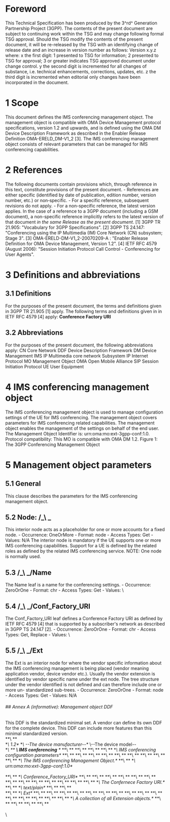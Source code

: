 # Foreword
This Technical Specification has been produced by the 3^rd^ Generation
Partnership Project (3GPP).
The contents of the present document are subject to continuing work within the
TSG and may change following formal TSG approval. Should the TSG modify the
contents of the present document, it will be re-released by the TSG with an
identifying change of release date and an increase in version number as
follows:
Version x.y.z
where:
x the first digit:
1 presented to TSG for information;
2 presented to TSG for approval;
3 or greater indicates TSG approved document under change control.
y the second digit is incremented for all changes of substance, i.e. technical
enhancements, corrections, updates, etc.
z the third digit is incremented when editorial only changes have been
incorporated in the document.
# 1 Scope
This document defines the IMS conferencing management object. The management
object is compatible with OMA Device Management protocol specifications,
version 1.2 and upwards, and is defined using the OMA DM Device Description
Framework as described in the Enabler Release Definition OMA-ERELD_DM-V1_2
[3].
The IMS conferencing management object consists of relevant parameters that
can be managed for IMS conferencing capabilities.
# 2 References
The following documents contain provisions which, through reference in this
text, constitute provisions of the present document.
\- References are either specific (identified by date of publication, edition
number, version number, etc.) or non‑specific.
\- For a specific reference, subsequent revisions do not apply.
\- For a non-specific reference, the latest version applies. In the case of a
reference to a 3GPP document (including a GSM document), a non-specific
reference implicitly refers to the latest version of that document _in the
same Release as the present document_.
[1] 3GPP TR 21.905: \"Vocabulary for 3GPP Specifications\".
[2] 3GPP TS 24.147: \"Conferencing using the IP Multimedia (IM) Core Network
(CN) subsystem; Stage 3\".
[3] OMA-ERELD-DM-V1_2-20070209-A : \"Enabler Release Definition for OMA Device
Management, Version 1.2\".
[4] IETF RFC 4579 (August 2006): \"Session Initiation Protocol Call Control -
Conferencing for User Agents\".
# 3 Definitions and abbreviations
## 3.1 Definitions
For the purposes of the present document, the terms and definitions given in
3GPP TR 21.905 [1] apply.
The following terms and definitions given in in IETF RFC 4579 [4] apply:
**Conference Factory URI**
## 3.2 Abbreviations
For the purposes of the present document, the following abbreviations apply:
CN Core Network
DDF Device Description Framework
DM Device Management
IMS IP Multimedia core network Subsystem
IP Internet Protocol
MO Management Object
OMA Open Mobile Alliance
SIP Session Initiation Protocol
UE User Equipment
# 4 IMS conferencing management object
The IMS conferencing management object is used to manage configuration
settings of the UE for IMS conferencing. The management object covers
parameters for IMS conferencing related capabilities. The management object
enables the management of the settings on behalf of the end user.
The Management Object Identifier is: urn:oma:mo:ext-3gpp-conf:1.0.
Protocol compatibility: This MO is compatible with OMA DM 1.2.
Figure 1: The 3GPP Conferencing Management Object
# 5 Management object parameters
## 5.1 General
This clause describes the parameters for the IMS conferencing management
object.
## 5.2 Node: /_\ _
This interior node acts as a placeholder for one or more accounts for a fixed
node.
\- Occurrence: OneOrMore
\- Format: node
\- Access Types: Get
\- Values: N/A
The interior node is mandatory if the UE supports one or more IMS conferencing
capabilities. Support for a UE is defined by the related roles as defined by
the related IMS conferencing service.
NOTE: One node is normally used.
## 5.3 /_\ _/Name
The Name leaf is a name for the conferencing settings.
\- Occurrence: ZeroOrOne
\- Format: chr
\- Access Types: Get
\- Values: \
## 5.4 /_\ _/Conf_Factory_URI
The Conf_Factory_URI leaf defines a Conference Factory URI as defined by IETF
RFC 4579 [4] that is supported by a subscriber\'s network as described in 3GPP
TS 24.147 [2].
\- Occurrence: ZeroOrOne
\- Format: chr
\- Access Types: Get, Replace
\- Values: \
## 5.5 /_\ _/Ext
The Ext is an interior node for where the vendor specific information about
the IMS conferencing management is being placed (vendor meaning application
vendor, device vendor etc.). Usually the vendor extension is identified by
vendor specific name under the ext node. The tree structure under the vendor
identified is not defined and can therefore include one or more un-
standardized sub-trees.
\- Occurrence: ZeroOrOne
\- Format: node
\- Access Types: Get
\- Values: N/A
###### ## Annex A (informative): Management object DDF
This DDF is the standardized minimal set. A vendor can define its own DDF for
the complete device. This DDF can include more features than this minimal
standardized version.
\
**\ **
\
**\ 1.2\**
**\ \--The device manufacturer--\**
\\--The device model--\
**\ **
**\  IMS conferencing** \**
**\ **
**\ **
**\ **
**\ **
**\ IMS conferencing configuration parameters\**
**\ **
**\ **
**\ **
**\ **
**\ **
**\ **
**\ **
**\ **
**\ **
**\ The IMS conferencing Management Object.\**
**\ **
**\ urn:oma:mo:ext-3gpp-conf:1.0\**
\
\
**\ **
**\ Conference_Factory_URI\**
**\ **
**\ **
**\ **
**\ **
**\ **
**\ **
\
**\ **
**\ **
**\ **
**\ **
**\ **
**\ **
**\ **
**\ The Confernece Factory URI.\**
**\ **
**\ text/plain\**
**\ **
**\ **
\
**\ **
**\ Ext\**
**\ **
**\ **
**\ **
**\ **
**\ **
**\ **
**\ **
**\ **
**\ **
**\ **
**\ **
**\ **
**\ **
**\ **
**\ **
**\ A collection of all Extension objects.\**
**\ **
**\ **
**\ **
**\ **
\
\
\
#